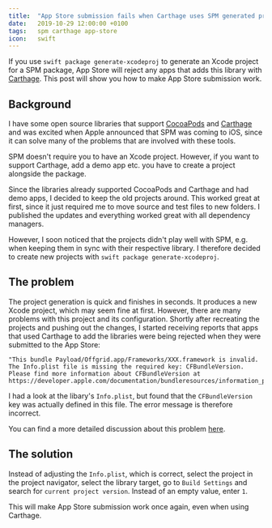 ```yaml
---
title:  "App Store submission fails when Carthage uses SPM generated project"
date:   2019-10-29 12:00:00 +0100
tags:   spm carthage app-store
icon:   swift
---
```


If you use `swift package generate-xcodeproj` to generate an Xcode project for a SPM package, App Store will reject any apps that adds this library with [Carthage][Carthage]. This post will show you how to make App Store submission work.


## Background

I have some open source libraries that support [CocoaPods][CocoaPods] and [Carthage][Carthage] and was excited when Apple announced that SPM was coming to iOS, since it can solve many of the problems that are involved with these tools.

SPM doesn't require you to have an Xcode project. However, if you want to support Carthage, add a demo app etc. you have to create a project alongside the package.

Since the libraries already supported CocoaPods and Carthage and had demo apps, I decided to keep the old projects around. This worked great at first, since it just required me to move source and test files to new folders. I published the updates and everything worked great with all dependency managers.

However, I soon noticed that the projects didn't play well with SPM, e.g. when keeping them in sync with their respective library. I therefore decided to create new projects with `swift package generate-xcodeproj`.


## The problem

The project generation is quick and finishes in seconds. It produces a new Xcode project, which may seem fine at first. However, there are many problems with this project and its configuration. Shortly after recreating the projects and pushing out the changes, I started receiving reports that apps that used Carthage to add the libraries were being rejected when they were submitted to the App Store:

```
"This bundle Payload/Offgrid.app/Frameworks/XXX.framework is invalid. The Info.plist file is missing the required key: CFBundleVersion. Please find more information about CFBundleVersion at https://developer.apple.com/documentation/bundleresources/information_property_list/cfbundleversion"
```

I had a look at the libary's `Info.plist`, but found that the `CFBundleVersion` key was actually defined in this file. The error message is therefore incorrect. 

You can find a more detailed discussion about this problem [here][Discussion].


## The solution

Instead of adjusting the `Info.plist`, which is correct, select the project in the project navigator, select the library target, go to `Build Settings` and search for `current project version`. Instead of an empty value, enter `1`.

This will make App Store submission work once again, even when using Carthage.


[Carthage]: https://github.com/Carthage
[CocoaPods]: http://cocoapods.org

[Discussion]: https://github.com/danielsaidi/Sheeeeeeeeet/issues/116